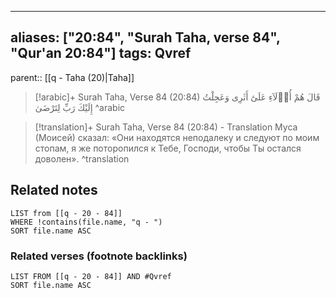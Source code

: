 
---
aliases: ["20:84", "Surah Taha, verse 84", "Qur'an 20:84"]
tags: Qvref
---

parent:: [[q - Taha (20)|Taha]]

> [!arabic]+ Surah Taha, Verse 84 (20:84)
> <span class="quran-arabic">قَالَ هُمْ أُو۟لَآءِ عَلَىٰٓ أَثَرِى وَعَجِلْتُ إِلَيْكَ رَبِّ لِتَرْضَىٰ</span>
^arabic

> [!translation]+ Surah Taha, Verse 84 (20:84) - Translation
> Муса (Моисей) сказал: «Они находятся неподалеку и следуют по моим стопам, я же поторопился к Тебе, Господи, чтобы Ты остался доволен».
^translation



## Related notes
```dataview
LIST from [[q - 20 - 84]]
WHERE !contains(file.name, "q - ")
SORT file.name ASC
```

### Related verses (footnote backlinks)
```dataview
LIST FROM [[q - 20 - 84]] AND #Qvref
SORT file.name ASC
```


